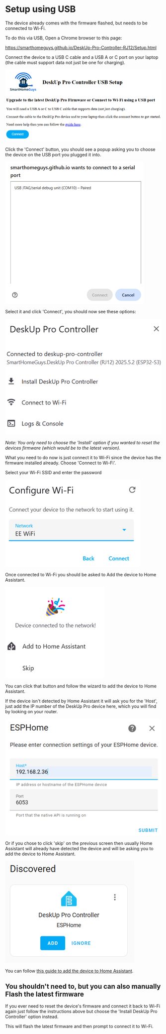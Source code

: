 # Setup using USB
The device already comes with the firmware flashed, but needs to be connected to Wi-Fi.

To do this via USB, Open a Chrome browser to this page:

https://smarthomeguys.github.io/DeskUp-Pro-Controller-RJ12/Setup.html

Connect the device to a USB C cable and a USB A or C port on your laptop (the cable must support data not just be one for charging).

![](images/Setup-USB-Setup-page2.png)

Click the 'Connect' button, you should see a popup asking you to choose the device on the USB port you plugged it into.

![](images/Setup-USB-Serial-Connection-page.png)

Select it and click 'Connect', you should now see these options:

![](images/Setup-USB-Choose-Option-page.png)

_Note: You only need to choose the 'Install' option if you wanted to reset the devices firmware (which would be to the latest version)._

What you need to do now is just connect it to Wi-Fi since the device has the firmware installed already.  Choose 'Connect to Wi-Fi'.

Select your Wi-Fi SSID and enter the password

![](images/Setup-USB-Connect-to-wifi.png)

Once connected to Wi-Fi you should be asked to Add the device to Home Assistant.

![](images/Setup-USB-Ask-to-add-to-homeassistant.png)

You can click that button and follow the wizard to add the device to Home Assistant.  

If the device isn't detected by Home Assistant it will ask you for the 'Host', just add the IP number of the DeskUp Pro device here, which you will find by looking on your router.

![](images/Setup-USB-Homeassistant-prompt-for-host.png)

 Or if you chose to click 'skip' on the previous screen then usually Home Assistant will already have detected the device and will be asking you to add the device to Home Assistant.

![](images/Setup-USB-Homeassistant-device-detected.png)

You can follow [this guide to add the device to Home Assistant](add-to-home-assistant.md).


## You shouldn't need to, but you can also manually Flash the latest firmware
If you ever need to reset the device's firmware and connect it back to Wi-Fi again just follow the instructions above but choose the 'Install DeskUp Pro Controller' option instead.

This will flash the latest firmware and then prompt to connect it to Wi-Fi.

